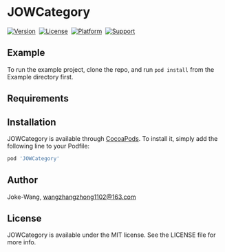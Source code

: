 # JOWCategory


[![Version](https://img.shields.io/cocoapods/v/JOWCategory.svg?style=flat)](https://cocoapods.org/pods/JOWCategory)&nbsp;
[![License](https://img.shields.io/cocoapods/l/JOWCategory.svg?style=flat)](https://cocoapods.org/pods/JOWCategory)&nbsp;
[![Platform](https://img.shields.io/cocoapods/p/JOWCategory.svg?style=flat)](https://cocoapods.org/pods/JOWCategory)&nbsp;
[![Support](https://img.shields.io/badge/support-iOS%208%2B%20-blue.svg?style=flat)](https://www.apple.com/nl/ios/)&nbsp;

## Example

To run the example project, clone the repo, and run `pod install` from the Example directory first.

## Requirements

## Installation

JOWCategory is available through [CocoaPods](https://cocoapods.org). To install
it, simply add the following line to your Podfile:

```ruby
pod 'JOWCategory'
```

## Author

Joke-Wang, wangzhangzhong1102@163.com

## License

JOWCategory is available under the MIT license. See the LICENSE file for more info.
